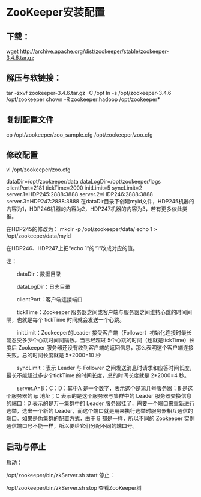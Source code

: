 # ZooKeeper安装配置
## 下载：

wget http://archive.apache.org/dist/zookeeper/stable/zookeeper-3.4.6.tar.gz
## 解压与软链接：

tar -zxvf zookeeper-3.4.6.tar.gz -C /opt
ln -s /opt/zookeeper-3.4.6 /opt/zookeeper
chown -R zookeeper:hadoop /opt/zookeeper*
## 复制配置文件

cp /opt/zookeeper/zoo_sample.cfg /opt/zookeeper/zoo.cfg
## 修改配置

vi /opt/zookeeper/zoo.cfg

dataDir=/opt/zookeeper/data
dataLogDir=/opt/zookeeper/logs
clientPort=2181
tickTime=2000
initLimit=5
syncLimit=2
server.1=HDP245:2888:3888
server.2=HDP246:2888:3888
server.3=HDP247:2888:3888
在dataDir目录下创建myid文件，HDP245机器的内容为1，HDP246机器的内容为2，HDP247机器的内容为3，若有更多依此类推。

在HDP245的修改为： mkdir -p /opt/zookeeper/data/ echo 1 > /opt/zookeeper/data/myid

在HDP246、HDP247上把“echo 1”的“1”改成对应的值。

注：

　　dataDir：数据目录

　　dataLogDir：日志目录

　　clientPort：客户端连接端口

　　tickTime：Zookeeper 服务器之间或客户端与服务器之间维持心跳的时间间隔，也就是每个 tickTime 时间就会发送一个心跳。

　　initLimit：Zookeeper的Leader 接受客户端（Follower）初始化连接时最长能忍受多少个心跳时间间隔数。当已经超过 5个心跳的时间（也就是tickTime）长度后 Zookeeper 服务器还没有收到客户端的返回信息，那么表明这个客户端连接失败。总的时间长度就是 5*2000=10 秒

　　syncLimit：表示 Leader 与 Follower 之间发送消息时请求和应答时间长度，最长不能超过多少个tickTime 的时间长度，总的时间长度就是 2*2000=4 秒。

　　server.A=B：C：D：其中A 是一个数字，表示这个是第几号服务器；B 是这个服务器的 ip 地址；C 表示的是这个服务器与集群中的 Leader 服务器交换信息的端口；D 表示的是万一集群中的 Leader 服务器挂了，需要一个端口来重新进行选举，选出一个新的 Leader，而这个端口就是用来执行选举时服务器相互通信的端口。如果是伪集群的配置方式，由于 B 都是一样，所以不同的 Zookeeper 实例通信端口号不能一样，所以要给它们分配不同的端口号。

## 启动与停止

启动：

/opt/zookeeper/bin/zkServer.sh start
停止：

/opt/zookeeper/bin/zkServer.sh stop
查看ZooKeeper树
